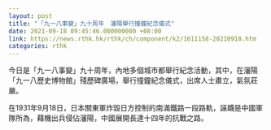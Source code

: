 ```yaml
---
layout: post
title: "「九一八事變」九十周年　瀋陽舉行撞鐘紀念儀式"
date: 2021-09-18 09:45:46.000000000 +08:00
link: https://news.rthk.hk/rthk/ch/component/k2/1611158-20210918.htm
categories: rthk
---
```


今日是「九一八事變」九十周年，內地多個城市都舉行紀念活動，其中，在瀋陽「九一八歷史博物館」殘歷碑廣場，舉行撞鐘紀念儀式，出席人士肅立，氣氛莊嚴。

在1931年9月18日，日本關東軍炸毀日方控制的南滿鐵路一段路軌，誣衊是中國軍隊所為，藉機出兵侵佔瀋陽，中國展開長達十四年的抗戰之路。
